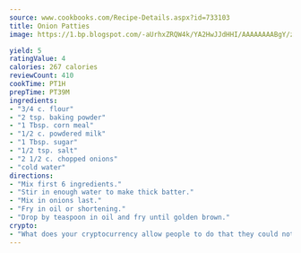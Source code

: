 ```yaml
---
source: www.cookbooks.com/Recipe-Details.aspx?id=733103
title: Onion Patties
image: https://1.bp.blogspot.com/-aUrhxZRQW4k/YA2HwJJdHHI/AAAAAAAABgY/z2R8OXCxqDoBQtRn-q-fHG8g9_G4G1HBwCLcBGAsYHQ/s320/13.png

yield: 5
ratingValue: 4
calories: 267 calories
reviewCount: 410
cookTime: PT1H
prepTime: PT39M
ingredients:
- "3/4 c. flour"
- "2 tsp. baking powder"
- "1 Tbsp. corn meal"
- "1/2 c. powdered milk"
- "1 Tbsp. sugar"
- "1/2 tsp. salt"
- "2 1/2 c. chopped onions"
- "cold water"
directions:
- "Mix first 6 ingredients."
- "Stir in enough water to make thick batter."
- "Mix in onions last."
- "Fry in oil or shortening."
- "Drop by teaspoon in oil and fry until golden brown."
crypto:
- "What does your cryptocurrency allow people to do that they could not do otherwise, and how does it help them do existing tasks more quickly or cheaply?"
---
```

